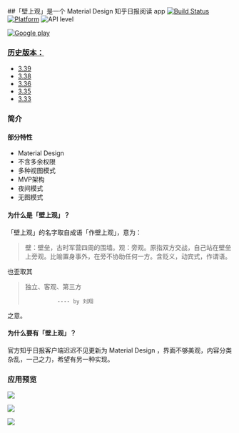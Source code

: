 ##「壁上观」是一个 Material Design 知乎日报阅读 app 
 [![Build Status](https://travis-ci.org/Tneciv/Isolate.svg?branch=master)](https://travis-ci.org/Tneciv/Isolate)
 [![Platform](https://img.shields.io/badge/platform-android-green.svg)](http://developer.android.com/index.html)
 ![API level](https://img.shields.io/badge/API-16%2B-brightgreen.svg)

 [![Google play](http://i.imgur.com/OCW17zi.png?1)](https://play.google.com/store/apps/details?id=com.tneciv.zhihudaily)

### [历史版本：](https://github.com/Tneciv/Isolate/releases)

* [3.39](https://github.com/Tneciv/Isolate/releases/download/v3.39/com.tneciv.zhihudaily-3.39-20160320-release.apk)
* [3.38](https://github.com/Tneciv/Isolate/releases/download/v3.38/com.tneciv.zhihudaily-3.38-20160305-release.apk)
* [3.36](https://github.com/Tneciv/Isolate/releases/download/v3.36/com.tneciv.zhihudaily-3.36-20160229-release.apk)
* [3.35](https://github.com/Tneciv/Isolate/releases/download/v3.35/com.tneciv.zhihudaily-3.35-20160225-release.apk)
* [3.33](https://github.com/Tneciv/Isolate/releases/download/v3.33/com.tneciv.zhihudaily-3.33-20160220.apk)

### 简介

#### 部分特性

- Material Design
- 不含多余权限
- 多种视图模式
- MVP架构
- 夜间模式
- 无图模式

#### 为什么是「壁上观」？

「壁上观」的名字取自成语「作壁上观」，意为：
> 壁：壁垒，古时军营四周的围墙。观：旁观。原指双方交战，自己站在壁垒上旁观。比喻置身事外，在旁不协助任何一方。含贬义，动宾式，作谓语。

也歪取其
> 独立、客观、第三方
>
>               ---- by 刘翔

之意。


#### 为什么要有「壁上观」？

官方知乎日报客户端迟迟不见更新为 Material Design ，界面不够美观，内容分类杂乱，一己之力，希望有另一种实现。 

### 应用预览

![](https://github.com/Tneciv/Isolate/raw/master/screenshots/main.gif)

![](https://github.com/Tneciv/Isolate/raw/master/screenshots/second.gif)

![](https://github.com/Tneciv/Isolate/raw/master/screenshots/third.gif)


